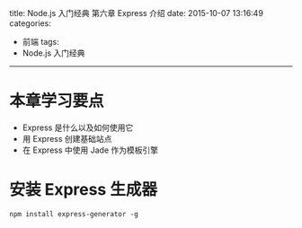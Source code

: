 title: Node.js 入门经典 第六章 Express 介绍
date: 2015-10-07 13:16:49
categories:
- 前端
tags:
- Node.js 入门经典
---

# 本章学习要点
* Express 是什么以及如何使用它
* 用 Express 创建基础站点
* 在 Express 中使用 Jade 作为模板引擎

# 安装 Express 生成器
    
    npm install express-generator -g

